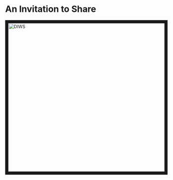 

# An Invitation to Share


<a href="http://www.youtube.com/watch?feature=player_embedded&v=jo7abX55ccM&feature=youtu.be
" target="_blank"><img src="http://img.youtube.com/vi/jo7abX55ccM&feature=youtu.be/0.jpg" 
alt="DIWS" width="640" height="480" border="10" /></a>



